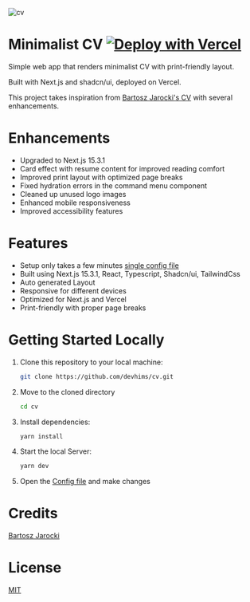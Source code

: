 ![cv](https://service.firecrawl.dev/storage/v1/object/public/media/screenshot-d8a06405-9eb2-4863-9e4b-7a8942aeb470.png)

# Minimalist CV [![Deploy with Vercel](https://vercel.com/button)](https://vercel.com/new/clone?repository-url=https%3A%2F%2Fgithub.com%2Fdevhims%2Fcv)

Simple web app that renders minimalist CV with print-friendly layout.

Built with Next.js and shadcn/ui, deployed on Vercel.

This project takes inspiration from [Bartosz Jarocki's CV](https://github.com/BartoszJarocki/cv) with several enhancements.

# Enhancements

- Upgraded to Next.js 15.3.1
- Card effect with resume content for improved reading comfort
- Improved print layout with optimized page breaks
- Fixed hydration errors in the command menu component
- Cleaned up unused logo images
- Enhanced mobile responsiveness
- Improved accessibility features

# Features

- Setup only takes a few minutes [single config file](./src/data/resume-data.tsx)
- Built using Next.js 15.3.1, React, Typescript, Shadcn/ui, TailwindCss
- Auto generated Layout
- Responsive for different devices
- Optimized for Next.js and Vercel
- Print-friendly with proper page breaks

# Getting Started Locally

1. Clone this repository to your local machine:

   ```bash
   git clone https://github.com/devhims/cv.git
   ```

2. Move to the cloned directory

   ```bash
   cd cv
   ```

3. Install dependencies:

   ```bash
   yarn install
   ```

4. Start the local Server:

   ```bash
   yarn dev
   ```

5. Open the [Config file](./src/data/resume-data.tsx) and make changes

# Credits

[Bartosz Jarocki](https://github.com/BartoszJarocki/cv)

# License

[MIT](https://choosealicense.com/licenses/mit/)
